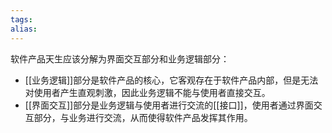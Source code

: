 ```yaml
---
tags: 
alias:
---
```


软件产品天生应该分解为界面交互部分和业务逻辑部分：
- [[业务逻辑]]部分是软件产品的核心，它客观存在于软件产品内部，但是无法对使用者产生直观刺激，因此业务逻辑不能与使用者直接交互。
- [[界面交互]]部分是业务逻辑与使用者进行交流的[[接口]]，使用者通过界面交互部分，与业务进行交流，从而使得软件产品发挥其作用。

